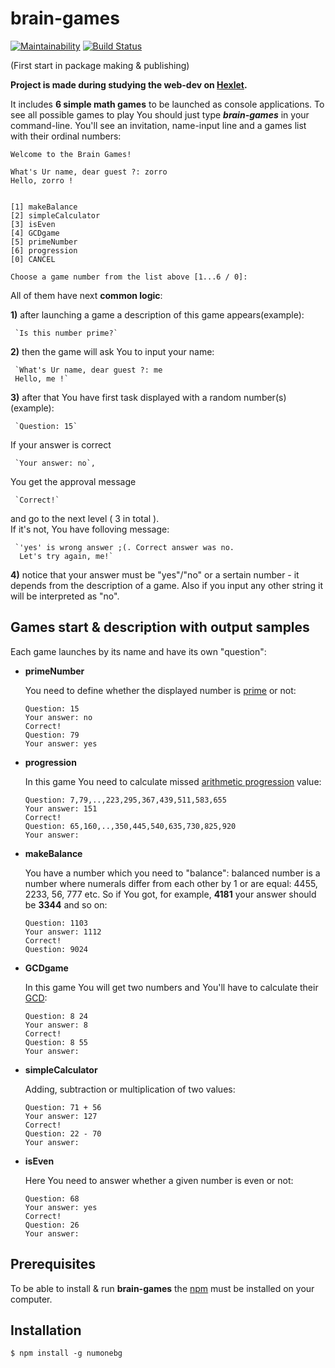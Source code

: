<h1>brain-games</h1>

[![Maintainability](https://api.codeclimate.com/v1/badges/83a1b82d7f43d2364499/maintainability)](https://codeclimate.com/github/TyrionFront/Brain-games/maintainability)
[![Build Status](https://travis-ci.org/TyrionFront/Brain-games.svg?branch=master)](https://travis-ci.org/TyrionFront/Brain-games)

(First start in package making & publishing)

**Project is made during studying the web-dev on [Hexlet](https://ru.hexlet.io/?ref=50614).**

It includes **6 simple math games** to be launched as console applications.
To see all possible games to play You should just type _**brain-games**_ in your command-line. You'll see an invitation, name-input line and a games list with their ordinal numbers:  

```Welcome to the Brain Games!```
```
What's Ur name, dear guest ?: zorro
Hello, zorro !


[1] makeBalance
[2] simpleCalculator
[3] isEven
[4] GCDgame
[5] primeNumber
[6] progression
[0] CANCEL

Choose a game number from the list above [1...6 / 0]:
```


All of them have next **common logic**:

**1)** after launching a game a description of this game appears(example):
  
     `Is this number prime?`
     
**2)** then the game will ask You to input your name:

     `What's Ur name, dear guest ?: me
     Hello, me !`
  
**3)** after that You have first task displayed with a random number(s) (example):

     `Question: 15`
     
   If your answer is correct
   
     `Your answer: no`,
     
   You get the approval message
     
     `Correct!`
     
   and go to the next level ( 3  in total ).  
   If it's not, You have folloving message:
   
     `'yes' is wrong answer ;(. Correct answer was no.
      Let's try again, me!`
      
**4)** notice that your answer must be "yes"/"no" or a sertain number - it depends from the description of a game. Also if 
   you input any other string it will be interpreted as "no".

<h2>Games start & description with output samples</h2>

Each game launches by its name and have its own "question":

* **primeNumber**

  You need to define whether the displayed number is [prime](https://en.wikipedia.org/wiki/Prime_number) or not:  
  
  ```
  Question: 15
  Your answer: no
  Correct!
  Question: 79
  Your answer: yes
  ```


* **progression**

  In this game You need to calculate missed [arithmetic progression](https://en.wikipedia.org/wiki/Arithmetic_progression) value: 
  
  ```
  Question: 7,79,..,223,295,367,439,511,583,655
  Your answer: 151
  Correct!
  Question: 65,160,..,350,445,540,635,730,825,920
  Your answer: 
  ```
  
  
* **makeBalance**

  You have a number which you need to "balance": balanced number is a number where numerals differ from each other by 1 or
  are equal: 4455, 2233, 56, 777 etc. So if You got, for example, **4181** your answer should be **3344** and so on:
  
  ```
  Question: 1103
  Your answer: 1112
  Correct!
  Question: 9024
  ```

* **GCDgame**

  In this game You will get two numbers and You'll have to calculate their [GCD](https://en.wikipedia.org/wiki/Greatest_common_divisor):
  
  ```
  Question: 8 24
  Your answer: 8
  Correct!
  Question: 8 55
  Your answer: 
  ```

* **simpleCalculator**

  Adding, subtraction or multiplication of two values:
  
  ```
  Question: 71 + 56
  Your answer: 127
  Correct!
  Question: 22 - 70
  Your answer:
  ```

* **isEven**

  Here You need to answer whether a given number is even or not:
  
  ```
  Question: 68
  Your answer: yes
  Correct!
  Question: 26
  Your answer:
  ```
<h2>Prerequisites</h2>

To be able to install & run **brain-games** the [npm](https://www.npmjs.com/get-npm) must be installed on your computer.

<h2>Installation</h2>

```$ npm install -g numonebg```


